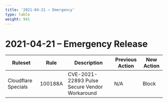 ```yaml
---
title: '2021-04-21 – Emergency'
type: table
weight: 941
---
```


# 2021-04-21 – Emergency Release

<TableWrap><table style="width: 100%">

<thead>
  <tr>
    <th>Ruleset</th>
    <th>Rule</th>
    <th>Description</th>
    <th>Previous Action</th>
    <th>New Action</th>
  </tr>
</thead>
<tbody>
  <tr>
    <td>Cloudflare Specials</td>
    <td>100188A</td>
    <td>CVE-2021-22893 Pulse Secure Vendor Workaround</td>
    <td>N/A</td>
    <td>Block</td>
  </tr>
</tbody>

</table></TableWrap>
